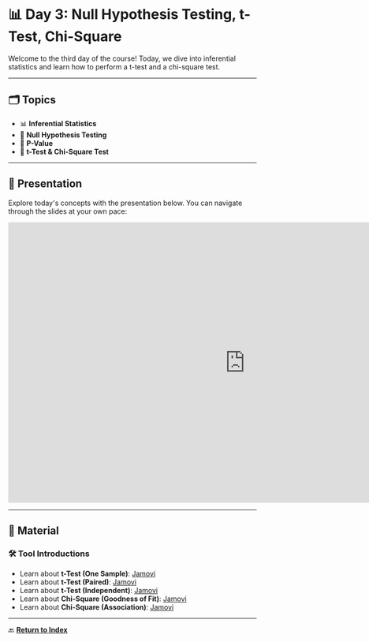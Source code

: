# 📊 **Day 3: Null Hypothesis Testing, t-Test, Chi-Square**  

Welcome to the third day of the course! Today, we dive into inferential statistics and learn how to perform a t-test and a chi-square test.

---

## 🗂️ **Topics**

- 📊 **Inferential Statistics**  
- 🔎 **Null Hypothesis Testing**  
- 📐 **P-Value**  
- 🧮 **t-Test & Chi-Square Test**  

---

## 🎥 **Presentation**

Explore today's concepts with the presentation below. You can navigate through the slides at your own pace:  

<iframe src="https://docs.google.com/presentation/d/e/2PACX-1vSSpfSEfOSUlW342n-MJomjRtZC5hBoR-U_Jg2TogRV-640iyOVvEoqklQBCSQSiB0V-KgNBacQNVPc/embed?start=false&loop=false&delayms=3000" frameborder="0" width="960" height="569" allowfullscreen="true" mozallowfullscreen="true" webkitallowfullscreen="true"></iframe>

---

## 📂 **Material**

### **🛠️ Tool Introductions**  
- Learn about **t-Test (One Sample)**: [Jamovi](zeppo.md)  
- Learn about **t-Test (Paired)**: [Jamovi](ttestp.md)  
- Learn about **t-Test (Independent)**: [Jamovi](harpo.md)  
- Learn about **Chi-Square (Goodness of Fit)**: [Jamovi](chigof.md)  
- Learn about **Chi-Square (Association)**: [Jamovi](chifa.md)  

---

🔙 **[Return to Index](index.md)**

